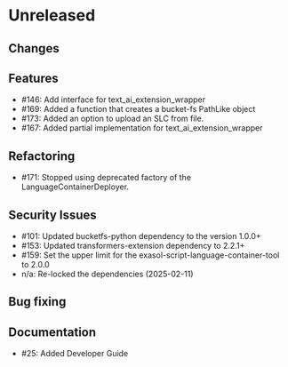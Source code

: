 # Unreleased

## Changes

## Features

* #146: Add interface for text_ai_extension_wrapper
* #169: Added a function that creates a bucket-fs PathLike object
* #173: Added an option to upload an SLC from file.
* #167: Added partial implementation for text_ai_extension_wrapper

## Refactoring

* #171: Stopped using deprecated factory of the LanguageContainerDeployer.

## Security Issues

* #101: Updated bucketfs-python dependency to the version 1.0.0+
* #153: Updated transformers-extension dependency to 2.2.1+
* #159: Set the upper limit for the exasol-script-language-container-tool to 2.0.0
* n/a: Re-locked the dependencies (2025-02-11)

## Bug fixing

## Documentation

* #25: Added Developer Guide
